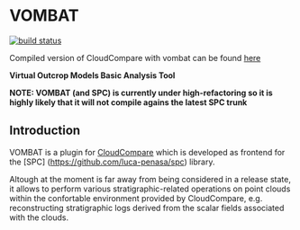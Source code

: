 VOMBAT
=====



[![build 
status](http://ns392452.ip-176-31-109.eu:808/penasa/vombat/badges/master/build.svg)](http://ns392452.ip-176-31-109.eu:808/penasa/vombat/commits/master)


Compiled version of CloudCompare with vombat can be found 
[here](https://ns392452.ip-176-31-109.eu/owncloud/index.php/s/8ZaUXaG3bGiYbKg)



**Virtual Outcrop Models Basic Analysis Tool**


**NOTE: VOMBAT (and SPC) is currently under high-refactoring so it is highly likely that it will not compile agains the latest SPC trunk**

Introduction
------------
VOMBAT is a plugin for [CloudCompare](https://github.com/cloudcompare/trunk, "cloudcompare link on github") which is developed as frontend for the [SPC] (https://github.com/luca-penasa/spc) library. 

Altough at the moment is far away from being considered in a release state, it allows to perform various stratigraphic-related operations on point clouds within the confortable environment provided by CloudCompare, e.g. reconstructing stratigraphic logs derived from the scalar fields associated with the clouds.

